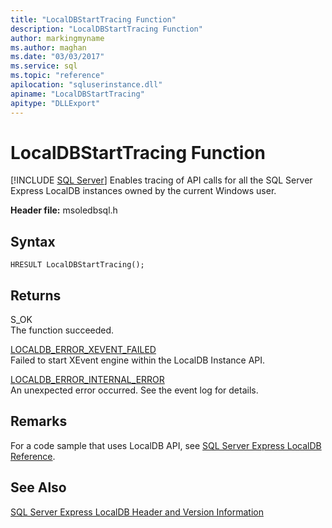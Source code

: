 ```yaml
---
title: "LocalDBStartTracing Function"
description: "LocalDBStartTracing Function"
author: markingmyname
ms.author: maghan
ms.date: "03/03/2017"
ms.service: sql
ms.topic: "reference"
apilocation: "sqluserinstance.dll"
apiname: "LocalDBStartTracing"
apitype: "DLLExport"
---
```

# LocalDBStartTracing Function
 [!INCLUDE [SQL Server](../../includes/applies-to-version/sqlserver.md)]
  Enables tracing of API calls for all the SQL Server Express LocalDB instances owned by the current Windows user.  
  
 **Header file:** msoledbsql.h  
  
## Syntax  
  
```  
HRESULT LocalDBStartTracing();  
```  
  
## Returns  
 S_OK  
 The function succeeded.  
  
 [LOCALDB_ERROR_XEVENT_FAILED](../../relational-databases/express-localdb-error-messages/localdb-error-xevent-failed.md)  
 Failed to start XEvent engine within the LocalDB Instance API.  
  
 [LOCALDB_ERROR_INTERNAL_ERROR](../../relational-databases/express-localdb-error-messages/localdb-error-internal-error.md)  
 An unexpected error occurred. See the event log for details.  
  
## Remarks  
 For a code sample that uses LocalDB API, see [SQL Server Express LocalDB Reference](../../relational-databases/sql-server-express-localdb-reference.md).  
  
## See Also  
 [SQL Server Express LocalDB Header and Version Information](../../relational-databases/express-localdb-instance-apis/sql-server-express-localdb-header-and-version-information.md)  
  
  
